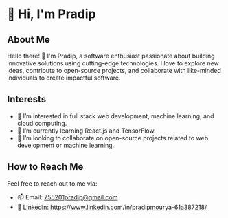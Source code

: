 # 👋 Hi, I'm Pradip

## About Me

Hello there! 👋 I'm Pradip, a software enthusiast passionate about building innovative solutions using cutting-edge technologies. I love to explore new ideas, contribute to open-source projects, and collaborate with like-minded individuals to create impactful software.

## Interests

- 👀 I’m interested in full stack web development, machine learning, and cloud computing.
- 🌱 I’m currently learning React.js and TensorFlow.
- 💞️ I’m looking to collaborate on open-source projects related to web development or machine learning.

## How to Reach Me

Feel free to reach out to me via:

- 📫 Email: 755201pradip@gmail.com
- 💼 LinkedIn: https://www.linkedin.com/in/pradipmourya-61a387218/
